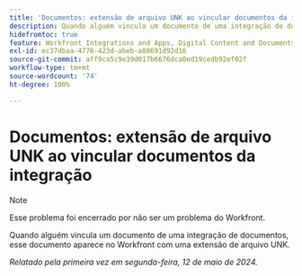 ```yaml
---
title: 'Documentos: extensão de arquivo UNK ao vincular documentos da integração'
description: Quando alguém vincula um documento de uma integração de documentos, esse documento aparece no Workfront com uma extensão de arquivo UNK.
hidefromtoc: true
feature: Workfront Integrations and Apps, Digital Content and Documents
exl-id: ec37dbaa-4776-423d-abeb-a88691d92d16
source-git-commit: aff9ca5c9e39d017b6676dca0ed19cedb92ef02f
workflow-type: tm+mt
source-wordcount: '74'
ht-degree: 100%

---
```


# Documentos: extensão de arquivo UNK ao vincular documentos da integração

<!--WF and WFP-->

>[!NOTE]
>
>Esse problema foi encerrado por não ser um problema do Workfront.

Quando alguém vincula um documento de uma integração de documentos, esse documento aparece no Workfront com uma extensão de arquivo UNK.

_Relatado pela primeira vez em segunda-feira, 12 de maio de 2024._
